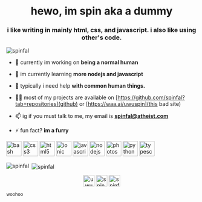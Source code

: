 <h1 align="center">hewo, im spin aka a dummy</h1>
<h3 align="center">i like writing in mainly html, css, and javascript. i also like using other's code.</h3>

<p align="left"> <img src="https://komarev.com/ghpvc/?username=spinfal" alt="spinfal" /> </p>

- 🔭 currently im working on **being a normal human**

- 🌱 im currently learning **more nodejs and javascript**

- 🤝 typically i need help **with common human things.**

- 👨‍💻 most of my projects are available on [https://github.com/spinfal?tab=repositories](github) or [https://waa.ai/uwuspin](this bad site)

- 📫 ig if you must talk to me, my email is **spinfal@atheist.com**

- ⚡ fun fact? **im a furry**

<p align="left"><img src="https://www.vectorlogo.zone/logos/gnu_bash/gnu_bash-icon.svg" alt="bash" width="40" height="40"/> <img src="https://devicons.github.io/devicon/devicon.git/icons/css3/css3-original-wordmark.svg" alt="css3" width="40" height="40"/> <img src="https://devicons.github.io/devicon/devicon.git/icons/html5/html5-original-wordmark.svg" alt="html5" width="40" height="40"/> <img src="https://upload.wikimedia.org/wikipedia/commons/d/d1/Ionic_Logo.svg" alt="ionic" width="40" height="40"/> <img src="https://devicons.github.io/devicon/devicon.git/icons/javascript/javascript-original.svg" alt="javascript" width="40" height="40"/> <img src="https://devicons.github.io/devicon/devicon.git/icons/nodejs/nodejs-original-wordmark.svg" alt="nodejs" width="40" height="40"/> <img src="https://devicons.github.io/devicon/devicon.git/icons/photoshop/photoshop-plain.svg" alt="photoshop" width="40" height="40"/> <img src="https://devicons.github.io/devicon/devicon.git/icons/python/python-original.svg" alt="python" width="40" height="40"/> <img src="https://devicons.github.io/devicon/devicon.git/icons/typescript/typescript-original.svg" alt="typescript" width="40" height="40"/></p>

<p><img align="left" src="https://github-readme-stats.vercel.app/api/top-langs/?username=spinfal&layout=compact&hide=html" alt="spinfal" /></p>

<p>&nbsp;<img align="center" src="https://github-readme-stats.vercel.app/api?username=spinfal&show_icons=true" alt="spinfal" /></p>

<p align="center">
<a href="https://twitter.com/uwuspin" target="blank"><img align="center" src="https://cdn.jsdelivr.net/npm/simple-icons@3.0.1/icons/twitter.svg" alt="uwuspin" height="30" width="30" /></a>
<a href="https://instagram.com/spin.uwu" target="blank"><img align="center" src="https://cdn.jsdelivr.net/npm/simple-icons@3.0.1/icons/instagram.svg" alt="spin.uwu" height="30" width="30" /></a>
<a href="https://www.youtube.com/c/spinfal" target="blank"><img align="center" src="https://cdn.jsdelivr.net/npm/simple-icons@3.0.1/icons/youtube.svg" alt="spinfal" height="30" width="30" /></a>
</p>
<sub>woohoo</sub>

